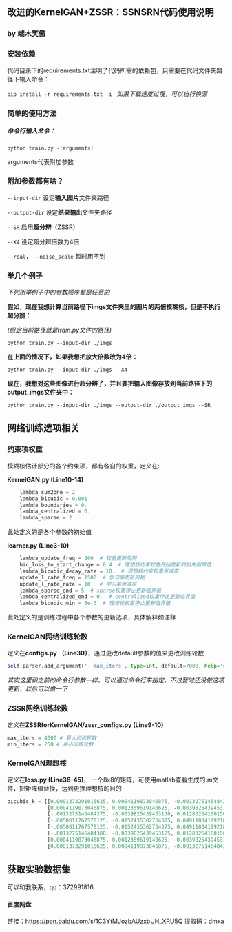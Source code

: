 ## 改进的KernelGAN+ZSSR：SSNSRN代码使用说明

### by 端木笑傲



### 安装依赖

代码目录下的requirements.txt注明了代码所需的依赖包，只需要在代码文件夹路径下输入命令：

`pip install -r requirements.txt -i `   *如果下载速度过慢，可以自行换源*



### 简单的使用方法

##### 命令行输入命令：

`python train.py -[arguments]`

arguments代表附加参数



### 附加参数都有啥？

`--input-dir` 设定**输入图片**文件夹路径

`--output-dir` 设定**结果输出**文件夹路径

`--SR` 启用**超分辨**（ZSSR）

`--X4` 设定超分辨倍数为4倍

`--real`， `--noise_scale` 暂时用不到



### 举几个例子

*下列所举例子中的参数顺序都是任意的*



**假如，现在我想计算当前路径下imgs文件夹里的图片的两倍模糊核，但是不执行超分辨：**

*(假定当前路径就是train.py文件的路径)*

 `python train.py --input-dir ./imgs`



**在上面的情况下，如果我想把放大倍数改为4倍：**

`python train.py --input-dir ./imgs --X4`



**现在，我想对这些图像进行超分辨了，并且要把输入图像存放到当前路径下的output_imgs文件夹中：**

`python train.py --input-dir ./imgs --output-dir ./output_imgs --SR`



## 网络训练选项相关



### 约束项权重

模糊核估计部分的各个约束项，都有各自的权重，定义在:



**KernelGAN.py  (Line10-14)**

```python
    lambda_sum2one = 2
    lambda_bicubic = 0.001
    lambda_boundaries = 0.
    lambda_centralized = 0.
    lambda_sparse = 2
```

此处定义的是各个参数的初始值



**learner.py   (Line3-10)**

```python
    lambda_update_freq = 200  # 权重更新周期
    bic_loss_to_start_change = 0.4  # 理想核约束权重开始更新的损失临界值
    lambda_bicubic_decay_rate = 10.  # 理想核约束权重衰减率
    update_l_rate_freq = 1500  # 学习率更新周期
    update_l_rate_rate = 10.  # 学习率衰减率
    lambda_sparse_end = 5  # sparse权重停止更新临界值
    lambda_centralized_end = 0.  # centralized权重停止更新临界值
    lambda_bicubic_min = 5e-3  # 理想核权重停止更新临界值
```

此处定义的是训练过程中各个参数的更新选项，具体解释如注释



### KernelGAN网络训练轮数

定义在**configs.py  （Line30）**，通过更改default参数的值来更改训练轮数

```python
self.parser.add_argument('--max_iters', type=int, default=7000, help='训练轮数')
```

*其实这里和之前的命令行参数一样，可以通过命令行来指定，不过暂时还没做这项更新，以后可以做一下*



### ZSSR网络训练轮数

定义在**ZSSRforKernelGAN/zssr_configs.py (Line9-10)**

```python
max_iters = 4000 # 最大训练轮数
min_iters = 250 # 最小训练轮数
```



### KernelGAN理想核

定义在**loss.py  (Line38-45)**， 一个8x8的矩阵，可使用matlab查看生成的.m文件，把矩阵值替换，达到更换理想核的目的

```python
bicubic_k = [[0.0001373291015625, 0.0004119873046875, -0.0013275146484375, -0.0050811767578125, -0.0050811767578125, -0.0013275146484375, 0.0004119873046875, 0.0001373291015625],
             [0.0004119873046875, 0.0012359619140625, -0.0039825439453125, -0.0152435302734375, -0.0152435302734375, -0.0039825439453125, 0.0012359619140625, 0.0004119873046875],
             [-.0013275146484375, -0.0039825439453130, 0.0128326416015625, 0.0491180419921875, 0.0491180419921875, 0.0128326416015625, -0.0039825439453125, -0.0013275146484375],
             [-.0050811767578125, -0.0152435302734375, 0.0491180419921875, 0.1880035400390630, 0.1880035400390630, 0.0491180419921875, -0.0152435302734375, -0.0050811767578125],
             [-.0050811767578125, -0.0152435302734375, 0.0491180419921875, 0.1880035400390630, 0.1880035400390630, 0.0491180419921875, -0.0152435302734375, -0.0050811767578125],
             [-.0013275146484380, -0.0039825439453125, 0.0128326416015625, 0.0491180419921875, 0.0491180419921875, 0.0128326416015625, -0.0039825439453125, -0.0013275146484375],
             [0.0004119873046875, 0.0012359619140625, -0.0039825439453125, -0.0152435302734375, -0.0152435302734375, -0.0039825439453125, 0.0012359619140625, 0.0004119873046875],
             [0.0001373291015625, 0.0004119873046875, -0.0013275146484375, -0.0050811767578125, -0.0050811767578125, -0.0013275146484375, 0.0004119873046875, 0.0001373291015625]]
```



## 获取实验数据集

可以和我联系，qq：372991816

#### 百度网盘

链接：https://pan.baidu.com/s/1C3YtMJozbAUzxbUH_XRU5Q 
提取码：dmxa
